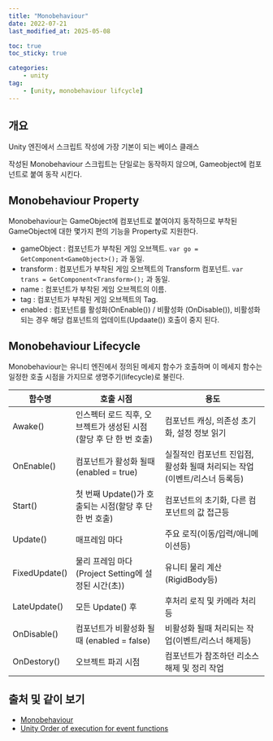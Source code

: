 ```yaml
---
title: "Monobehaviour"
date: 2022-07-21
last_modified_at: 2025-05-08

toc: true
toc_sticky: true

categories:
    - unity
tag:
    - [unity, monobehaviour lifcycle]
---
```


## 개요

Unity 엔진에서 스크립트 작성에 가장 기본이 되는 베이스 클래스

작성된 Monobehaviour 스크립트는 단일로는 동작하지 않으며, Gameobject에 컴포넌트로 붙여 동작 시킨다.

## Monobehaviour Property

Monobehaviour는 GameObject에 컴포넌트로 붙여야지 동작하므로 부착된 GameObject에 대한 몇가지 편의 기능을 Property로 지원한다.

- gameObject : 컴포넌트가 부착된 게임 오브젝트. `var go = GetComponent<GameObject>();` 과 동일.
- transform : 컴포넌트가 부착된 게임 오브젝트의 Transform 컴포넌트. `var trans = GetComponent<Transform>();` 과 동일.
- name : 컴포넌트가 부착된 게임 오브젝트의 이름.
- tag : 컴포넌트가 부착된 게임 오브젝트의 Tag.
- enabled : 컴포넌트를 활성화(OnEnable()) / 비활성화 (OnDisable()), 비활성화 되는 경우 해당 컴포넌트의 업데이트(Updaate()) 호출이 중지 된다.

## Monobehaviour Lifecycle

Monobehaviour는 유니티 엔진에서 정의된 메세지 함수가 호출하며 이 메세지 함수는 일정한 호출 시점을 가지므로 생명주기(lifecycle)로 불린다.

| 함수명 | 호출 시점 | 용도 |
|--------|-----------|------|
| Awake() | 인스펙터 로드 직후, 오브젝트가 생성된 시점(할당 후 단 한 번 호출) | 컴포넌트 캐싱, 의존성 초기화, 설정 정보 읽기 |
| OnEnable() | 컴포넌트가 활성화 될때(enabled = true) | 실질적인 컴포넌트 진입점, 활성화 될때 처리되는 작업(이벤트/리스너 등록등) |
| Start() | 첫 번째 Update()가 호출되는 시점(할당 후 단 한 번 호출) | 컴포넌트의 초기화, 다른 컴포넌트의 값 접근등 |
| Update() | 매프레임 마다 | 주요 로직(이동/입력/애니메이션등) |
| FixedUpdate() | 물리 프레임 마다(Project Setting에 설정된 시간(초)) | 유니티 물리 계산(RigidBody등) |
| LateUpdate() | 모든 Update() 후 | 후처리 로직 및 카메라 처리등 |
| OnDisable() | 컴포넌트가 비활성화 될때 (enabled = false) | 비활성화 될때 처리되는 작업(이벤트/리스너 해제등) |
| OnDestory() | 오브젝트 파괴 시점 | 컴포넌트가 참조하던 리소스 해제 및 정리 작업 |

## 출처 및 같이 보기

- [Monobehaviour](https://docs.unity3d.com/6000.1/Documentation/ScriptReference/MonoBehaviour.html)
- [Unity Order of execution for event functions](https://docs.unity3d.com/6000.1/Documentation/Manual/execution-order.html)
